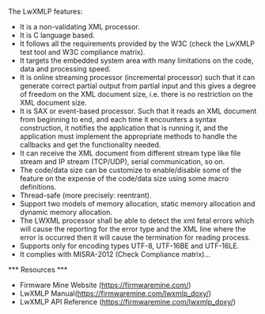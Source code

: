 The LwXMLP features:
-	It is a non-validating XML processor.
-	It is C language based.
-	It follows all the requirements provided by the W3C (check the LwXMLP test tool and W3C compliance matrix).
-	It targets the embedded system area with many limitations on the code, data and processing speed.
-	It is online streaming processor (incremental processor) such that it can generate correct partial output from partial input and this gives a degree of freedom on the XML document size, i.e. there is no restriction on the XML document size. 
-	It is SAX or event-based processor. Such that it reads an XML document from beginning to end, and each time it encounters a syntax construction, it notifies the application that is running it, and the application must implement the appropriate methods to handle the callbacks and get the functionality needed.
-	It can receive the XML document from different stream type like file stream and IP stream (TCP/UDP), serial communication, so on.
-	The code/data size can be customize to enable/disable some of the feature on the expense of the code/data size using some macro definitions.
-	Thread-safe (more precisely: reentrant).
-	Support two models of memory allocation, static memory allocation and dynamic memory allocation.
-	The LWXML processor shall be able to detect the xml fetal errors which will cause the reporting for the error type and the XML line where the error is occurred then it will cause the termination for reading process. 
-	Supports only for encoding types UTF-8, UTF-16BE and UTF-16LE.
-	It complies with MISRA-2012 (Check Compliance matrix)...

*** Resources ***
- Firmware Mine Website (https://firmwaremine.com/)
- LwXMLP Manual(https://firmwaremine.com/lwxmlp_doxy/)
- LwXMLP API Reference (https://firmwaremine.com/lwxmlp_doxy/)
